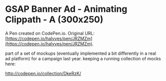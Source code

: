 # GSAP Banner Ad - Animating Clippath - A (300x250)

A Pen created on CodePen.io. Original URL: [https://codepen.io/halvves/pen/JRZMZm](https://codepen.io/halvves/pen/JRZMZm).

part of a set of mockups (eventually implemented a bit differently in a real ad platform) for a campaign last year. keeping a running collection of mocks here:

http://codepen.io/collection/DkeRzK/